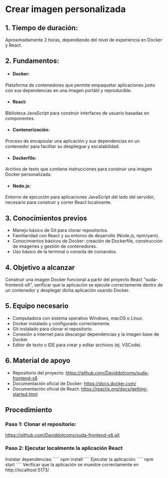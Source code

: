 # Crear imagen personalizada
## 1. Tiempo de duración:
Aproximadamente 2 horas, dependiendo del nivel de experiencia en Docker y React.
## 2. Fundamentos:
- #### Docker:
Plataforma de contenedores que permite empaquetar aplicaciones junto con sus dependencias en una imagen portátil y reproducible.
- #### React: 
Biblioteca JavaScript para construir interfaces de usuario basadas en componentes.
- #### Contenerización: 
Proceso de encapsular una aplicación y sus dependencias en un contenedor para facilitar su despliegue y escalabilidad.
- #### Dockerfile:
Archivo de texto que contiene instrucciones para construir una imagen Docker personalizada.
- #### Node.js: 
Entorno de ejecución para aplicaciones JavaScript del lado del servidor, necesario para construir y correr React localmente.
## 3. Conocimientos previos
- Manejo básico de Git para clonar repositorios.
- Familiaridad con React y su entorno de desarrollo (Node.js, npm/yarn).
- Conocimientos básicos de Docker: creación de Dockerfile, construcción de imágenes y gestión de contenedores.
- Uso básico de la terminal o consola de comandos.
## 4. Objetivo a alcanzar
Construir una imagen Docker funcional a partir del proyecto React "suda-frontend-s6", verificar que la aplicación se ejecute correctamente dentro de un contenedor y desplegar dicha aplicación usando Docker.
## 5. Equipo necesario
- Computadora con sistema operativo Windows, macOS o Linux.
- Docker instalado y configurado correctamente.
- Git instalado para clonar el repositorio.
- Conexión a internet para descargar dependencias y la imagen base de Docker.
- Editor de texto o IDE para crear y editar archivos (ej. VSCode).
## 6. Material de apoyo
- Repositorio del proyecto: https://github.com/Daviddotcoms/suda-frontend-s6
- Documentación oficial de Docker: https://docs.docker.com/
- Documentación oficial de React: https://reactjs.org/docs/getting-started.html
## Procedimiento
### Paso 1: Clonar el repositorio:
https://github.com/Daviddotcoms/suda-frontend-s6.git
### Paso 2:  Ejecutar localmente la aplicación React
Instalar dependencias:
´´´´
npm install
´´´´
Ejecutar la aplicación:
´´´´
npm start
´´´´
Verificar que la aplicación se muestre correctamente en
 http://localhost:5173/
